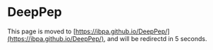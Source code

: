   <head>
    <meta http-equiv="Refresh" content="5; url=https://ibpa.github.io/DeepPep/" />
  </head>
  
# DeepPep
This page is moved to [https://ibpa.github.io/DeepPep/](https://ibpa.github.io/DeepPep/), and will be redirectd in 5 seconds.
